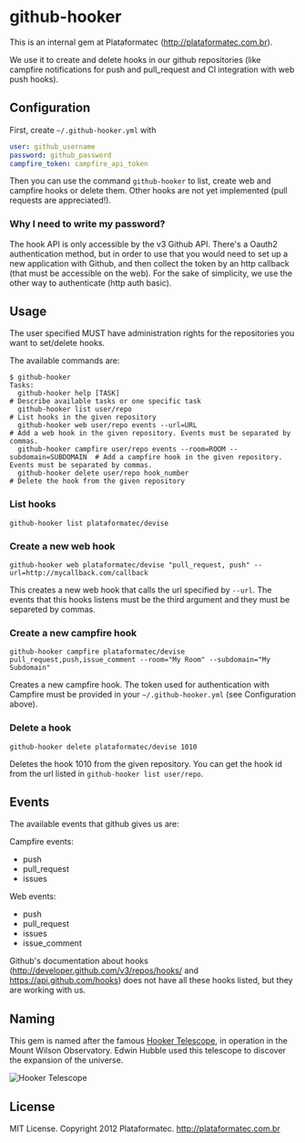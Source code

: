 # github-hooker

This is an internal gem at Plataformatec (<http://plataformatec.com.br>).

We use it to create and delete hooks in our github repositories (like campfire notifications for push and pull_request and CI integration with web push hooks).

## Configuration

First, create `~/.github-hooker.yml` with

```yml
user: github_username
password: github_password
campfire_token: campfire_api_token
```

Then you can use the command `github-hooker` to list, create web and campfire hooks or delete them. Other hooks are not yet implemented (pull requests are appreciated!).

### Why I need to write my password?

The hook API is only accessible by the v3 Github API. There's a Oauth2 authentication method, but in order to use that you would need to set up a new application with Github, and then collect the token by an http callback (that must be accessible on the web). For the sake of simplicity, we use the other way to authenticate (http auth basic).

## Usage

The user specified MUST have administration rights for the repositories you want to set/delete hooks.

The available commands are:

```
$ github-hooker
Tasks:
  github-hooker help [TASK]                                                  # Describe available tasks or one specific task
  github-hooker list user/repo                                               # List hooks in the given repository
  github-hooker web user/repo events --url=URL                               # Add a web hook in the given repository. Events must be separated by commas.
  github-hooker campfire user/repo events --room=ROOM --subdomain=SUBDOMAIN  # Add a campfire hook in the given repository. Events must be separated by commas.
  github-hooker delete user/repo hook_number                                 # Delete the hook from the given repository
```

### List hooks

```
github-hooker list plataformatec/devise 
```

### Create a new web hook

```
github-hooker web plataformatec/devise "pull_request, push" --url=http://mycallback.com/callback
```

This creates a new web hook that calls the url specified by `--url`. The events that this hooks listens must be the third argument and they must be separeted by commas. 

### Create a new campfire hook

```
github-hooker campfire plataformatec/devise pull_request,push,issue_comment --room="My Room" --subdomain="My Subdomain"
```

Creates a new campfire hook. The token used for authentication with Campfire must be provided in your `~/.github-hooker.yml` (see Configuration above).

### Delete a hook

```
github-hooker delete plataformatec/devise 1010
```

Deletes the hook 1010 from the given repository. You can get the hook id from the url listed in `github-hooker list user/repo`.

## Events

The available events that github gives us are:

Campfire events:

- push
- pull_request
- issues

Web events:

- push
- pull_request
- issues
- issue_comment

Github's documentation about hooks (http://developer.github.com/v3/repos/hooks/ and https://api.github.com/hooks) does not have all these hooks listed, but they are working with us.

## Naming

This gem is named after the famous [Hooker Telescope](http://en.wikipedia.org/wiki/Hooker_Telescope), in operation in the Mount Wilson Observatory. Edwin Hubble used this telescope to discover the expansion of the universe.

![Hooker Telescope](http://upload.wikimedia.org/wikipedia/commons/thumb/a/ac/100inchHooker.jpg/250px-100inchHooker.jpg)

## License

MIT License. Copyright 2012 Plataformatec. http://plataformatec.com.br
